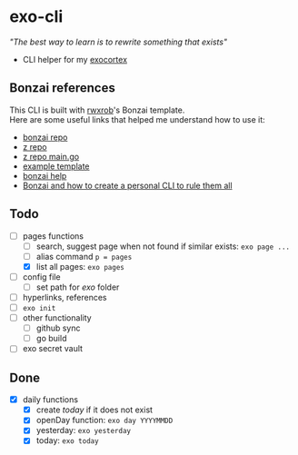 # exo-cli
_"The best way to learn is to rewrite something that exists"_

- CLI helper for my [exocortex](https://en.wikipedia.org/wiki/Exobrain)

## Bonzai references
This CLI is built with [rwxrob](https://github.com/rwxrob)'s Bonzai template.  
Here are some useful links that helped me understand how to use it:

- [bonzai repo](https://github.com/rwxrob/bonzai)
- [z repo](https://github.com/rwxrob/z)
- [z repo main.go](https://github.com/rwxrob/z/blob/main/main.go)
- [example template](https://github.com/rwxrob/bonzai-example)
- [bonzai help](https://github.com/rwxrob/help)
- [Bonzai and how to create a personal CLI to rule them all](https://dev.to/cherryramatis/bonzai-and-how-to-create-a-personal-cli-to-rule-them-all-1bnl)

## Todo
- [ ] pages functions
    - [ ] search, suggest page when not found if similar exists: `exo page ...`
    - [ ] alias command `p = pages`
    - [x] list all pages: `exo pages`
- [ ] config file
    - [ ] set path for _exo_ folder
- [ ] hyperlinks, references
- [ ] `exo init`
- [ ] other functionality
    - [ ] github sync
    - [ ] go build
- [ ] exo secret vault

## Done
- [x] daily functions
    - [x] create _today_ if it does not exist
    - [x] openDay function: `exo day YYYYMMDD`
    - [x] yesterday: `exo yesterday`
    - [x] today: `exo today`
